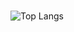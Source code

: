 ###

![Top Langs](https://github-readme-stats.vercel.app/api/top-langs/?username=LyQuid12&layout=compact&theme=radical)
###
